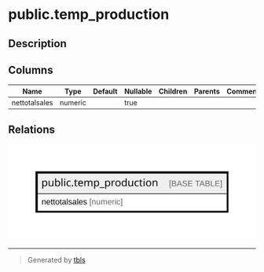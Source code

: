 # public.temp_production

## Description

## Columns

| Name | Type | Default | Nullable | Children | Parents | Comment |
| ---- | ---- | ------- | -------- | -------- | ------- | ------- |
| nettotalsales | numeric |  | true |  |  |  |

## Relations

![er](public.temp_production.svg)

---

> Generated by [tbls](https://github.com/k1LoW/tbls)
